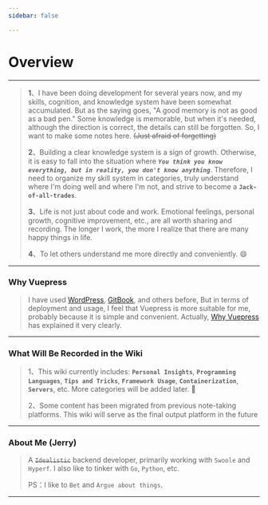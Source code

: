 ```yaml
---
sidebar: false

---
```


# Overview

---

> **1**、I have been doing development for several years now, and my skills, cognition, and knowledge system have been 
> somewhat accumulated. But as the saying goes, "A good memory is not as good as a bad pen." Some knowledge is memorable,
> but when it's needed, although the direction is correct, the details can still be forgotten. 
> So, I want to make some notes here. ~~(Just afraid of forgetting)~~
>
> **2**、Building a clear knowledge system is a sign of growth. 
> Otherwise, it is easy to fall into the situation where ***`You think you know everything, but in reality, you don't know anything`***. 
> Therefore, I need to organize my skill system in categories, truly understand where I'm doing well and where I'm not, 
> and strive to become a **`Jack-of-all-trades`**.
> 
> **3**、Life is not just about code and work. Emotional feelings, personal growth, cognitive improvement, etc., 
> are all worth sharing and recording. The longer I work, the more I realize that there are many happy things in life.
>
> **4**、To let others understand me more directly and conveniently. :smile:

---

### Why Vuepress

> I have used [WordPress](https://cn.wordpress.org/), [GitBook](https://www.gitbook.com/), and others before,
> But in terms of deployment and usage, I feel that Vuepress is more suitable for me, probably because it is simple and convenient. 
> Actually, [Why Vuepress](https://vuepress2.netlify.app/zh/guide/#%E4%B8%BA%E4%BB%80%E4%B9%88%E4%B8%8D%E6%98%AF) has explained it very clearly.

---

### What Will Be Recorded in the Wiki

> 1、This wiki currently includes: **`Personal Insights`**, **`Programming Languages`**, **`Tips and Tricks`**,
> **`Framework Usage`**, **`Containerization`**, **`Servers`**, etc. More categories will be added later. :magnet:
> 
> 2、Some content has been migrated from previous note-taking platforms. This wiki will serve as the final output platform in the future

---

### About Me (Jerry)

> A ~~`Idealistic`~~ backend developer, primarily working with `Swoole` and `Hyperf`. I also like to tinker with `Go`, `Python`, etc.
>
> PS：I like to `Bet` and `Argue about things`.

---